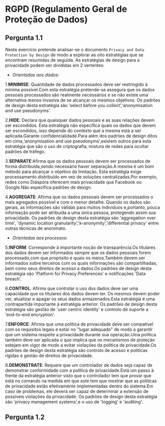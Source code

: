# RGPD (Regulamento Geral de Proteção de Dados)

## Pergunta 1.1

Neste exercício pretende analisar-se o documento `Privacy and Data Protection by Design` de modo a explorar as oito estratégias
que se encontram resumidas de seguida.
As estratégias de design para a privacidade podem ser divididas em 2 vertentes:

* *Orientadas aos dados*:

1.**MINIMISE**: Quantidade de dados processados deve ser restringido à mínima possível.Com esta estratégia pretende-se
assegura que os dados pessoais processados são realmente necessários e se não existe uma alternativa menos invasiva de se alcançar os mesmos objetivos. Os padrões de design desta estratégia são ‘select before you collect’,‘anonymisation and use pseudonyms’.

2.**HIDE**: Declara que quaisquer dados pessoais e as suas relações devem ser escondidos. Esta estratégia não especifica quais os dados que devem ser escondidos, isso depende do contexto que a mesma está a ser aplicada.Garante confidencialidade.Para além dos padrões de design ditos em cima,‘anonymisation and use pseudonyms’,existem outros para esta estratégia que são o uso de criptografia, mistura de redes para ocultar padrões de tráfego.

3.**SEPARATE**:Afirma que os dados pessoais devem ser processados de forma distribuída,sendo necessário haver separação.A
mesma é um bom método para alcançar o objetivo da limitação. Esta estratégia exige processamento distribuído em vez de
soluções centralizadas.Por exemplo, redes como Diáspora oferecem mais privacidade que Facebook ou Google.Não especifica padrões de design.

4.**AGGREGATE**: Afirma que os dados pessoais devem ser processados o mais agregados possível e com o menor detalhe.
Quando os dados são gerais, as informações são válidas para muitos indivíduos e,portanto, pouca informação pode ser atribuída
a uma única pessoa, protegendo assim sua privacidade. Os padrões de design desta estratégia são 'aggregation over time', 'dynamic location granularity','k-anonymity','differential privacy' entre outras técnicas de anonimato.

* *Orientadas aos processos*:

5.**INFORM**: Corresponde à importante noção de transparência.Os titulares dos dados devem ser informados sempre que os dados pessoais forem processado,com que propósito e quais os meios.Também devem ser informados sobre terceiros com os quais informações são compartilhadas, bem como seus direitos de acesso a dados.Os padrões de design desta estratégia são 'Platform for Privacy Preferences' e notificações 'Data breach'.

6.**CONTROL**: Afirma que controlar o uso dos dados deve ser uma capacidade que os titulares dos dados devem ter. Os mesmos devem poder ver, atualizar e apagar os seus dados armazenados.Esta estratégia é uma contrapartida importante à estratégia anterior. Os padrões de design desta estratégia são gestão de 'user centric identity' e controlo de suporte a 'end-to-end encryption'.

7.**ENFORCE**: Afirma que uma política de privacidade deve ser compatível com os requisitos legais e estar no "lugar adequado" de modo a garantir que um sistema respeite a privacidade durante sua operação.Uma política também deve ser aplicada o que implica que os mecanismos de proteção estejam em vigor de modo a evitar violações da política de privacidade.Os padrões de design desta estratégia são controlo de acesso e políticas rígidas e gestão de direitos de privacidade.

8.**DEMONSTRATE**: Requere que um controlador de dados seja capaz de demonstrar conformidade com a política de privacidade.Está um passo à frente da estratégia anterior visto que o controlador tem que provar que está no comando na medida em que este tem que mostrar que as políticas de privacidade estão efetivamente implementadas dentro do sistema.Em caso de problemas, ele deverá ser capaz de determinar a extensão de possíveis violações da privacidade. Os padrões de design desta estratégia são 'privacy management systems',e o uso de 'logging' e 'auditing'. 

## Pergunta 1.2
